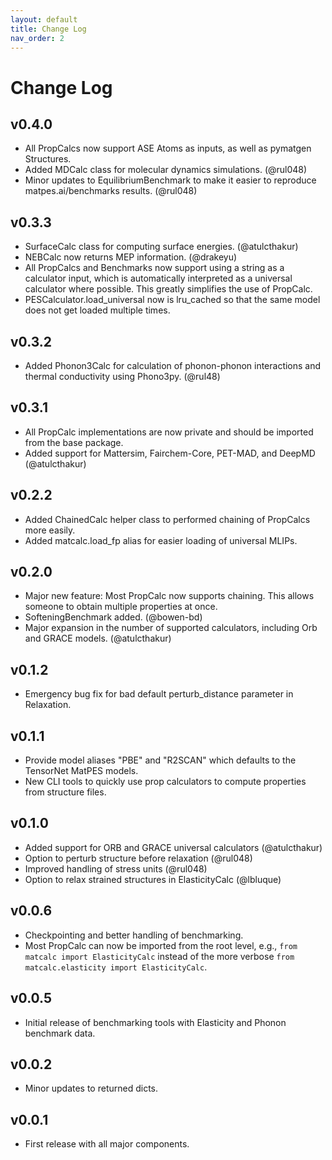 ```yaml
---
layout: default
title: Change Log
nav_order: 2
---
```


# Change Log

## v0.4.0
- All PropCalcs now support ASE Atoms as inputs, as well as pymatgen Structures.
- Added MDCalc class for molecular dynamics simulations. (@rul048)
- Minor updates to EquilibriumBenchmark to make it easier to reproduce matpes.ai/benchmarks results.  (@rul048)

## v0.3.3
- SurfaceCalc class for computing surface energies. (@atulcthakur)
- NEBCalc now returns MEP information. (@drakeyu)
- All PropCalcs and Benchmarks now support using a string as a calculator input, which is automatically interpreted as
  a universal calculator where possible. This greatly simplifies the use of PropCalc.
- PESCalculator.load_universal now is lru_cached so that the same model does not get loaded multiple times.

## v0.3.2
- Added Phonon3Calc for calculation of phonon-phonon interactions and thermal conductivity using Phono3py. (@rul48)

## v0.3.1
- All PropCalc implementations are now private and should be imported from the base package.
- Added support for Mattersim, Fairchem-Core, PET-MAD, and DeepMD (@atulcthakur)

## v0.2.2
- Added ChainedCalc helper class to performed chaining of PropCalcs more easily.
- Added matcalc.load_fp alias for easier loading of universal MLIPs.

## v0.2.0
- Major new feature: Most PropCalc now supports chaining. This allows someone to obtain multiple properties at once.
- SofteningBenchmark added. (@bowen-bd)
- Major expansion in the number of supported calculators, including Orb and GRACE models. (@atulcthakur)

## v0.1.2
- Emergency bug fix for bad default perturb_distance parameter in Relaxation.

## v0.1.1
- Provide model aliases "PBE" and "R2SCAN" which defaults to the TensorNet MatPES models.
- New CLI tools to quickly use prop calculators to compute properties from structure files.

## v0.1.0
- Added support for ORB and GRACE universal calculators (@atulcthakur)
- Option to perturb structure before relaxation (@rul048)
- Improved handling of stress units (@rul048)
- Option to relax strained structures in ElasticityCalc (@lbluque)

## v0.0.6
- Checkpointing and better handling of benchmarking.
- Most PropCalc can now be imported from the root level, e.g., `from matcalc import ElasticityCalc` instead of the more
  verbose `from matcalc.elasticity import ElasticityCalc`.

## v0.0.5

- Initial release of benchmarking tools with Elasticity and Phonon benchmark data.

## v0.0.2

- Minor updates to returned dicts.

## v0.0.1

- First release with all major components.
